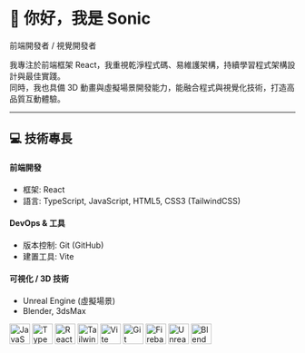 # 👋 你好，我是 Sonic  

前端開發者 / 視覺開發者  

我專注於前端框架 React，我重視乾淨程式碼、易維護架構，持續學習程式架構設計與最佳實踐。  
同時，我也具備 3D 動畫與虛擬場景開發能力，能融合程式與視覺化技術，打造高品質互動體驗。

---

## 💻 技術專長  

#### 前端開發  
- 框架: React  
- 語言: TypeScript, JavaScript, HTML5, CSS3 (TailwindCSS)  

#### DevOps & 工具  
- 版本控制: Git (GitHub)  
- 建置工具: Vite  

#### 可視化 / 3D 技術  
- Unreal Engine (虛擬場景)  
- Blender, 3dsMax  

<p align="left">
<a href="https://developer.mozilla.org/en-US/docs/Web/JavaScript" target="_blank" rel="noreferrer"><img src="https://raw.githubusercontent.com/danielcranney/readme-generator/main/public/icons/skills/javascript-colored.svg" width="36" height="36" alt="JavaScript" /></a>
<a href="https://www.typescriptlang.org/" target="_blank" rel="noreferrer"><img src="https://raw.githubusercontent.com/danielcranney/readme-generator/main/public/icons/skills/typescript-colored.svg" width="36" height="36" alt="TypeScript" /></a>
<a href="https://react.dev/" target="_blank" rel="noreferrer"><img src="https://raw.githubusercontent.com/danielcranney/readme-generator/main/public/icons/skills/react-colored.svg" width="36" height="36" alt="React" /></a>
<a href="https://tailwindcss.com/" target="_blank" rel="noreferrer"><img src="https://raw.githubusercontent.com/danielcranney/readme-generator/main/public/icons/skills/tailwindcss-colored.svg" width="36" height="36" alt="TailwindCSS" /></a>
<a href="https://vitejs.dev/" target="_blank" rel="noreferrer"><img src="https://raw.githubusercontent.com/danielcranney/readme-generator/main/public/icons/skills/vite-colored.svg" width="36" height="36" alt="Vite" /></a>
<a href="https://git-scm.com/" target="_blank" rel="noreferrer"><img src="https://raw.githubusercontent.com/danielcranney/readme-generator/main/public/icons/skills/git-colored.svg" width="36" height="36" alt="Git" /></a>
<a href="https://firebase.google.com/" target="_blank" rel="noreferrer"><img src="https://raw.githubusercontent.com/danielcranney/readme-generator/main/public/icons/skills/firebase-colored.svg" width="36" height="36" alt="Firebase" /></a>
<a href="https://www.unrealengine.com/" target="_blank" rel="noreferrer"><img src="https://www.svgrepo.com/show/342328/unreal-engine.svg" width="36" height="36" alt="Unreal Engine" /></a>
<a href="https://www.blender.org/" target="_blank" rel="noreferrer"><img src="https://raw.githubusercontent.com/danielcranney/readme-generator/main/public/icons/skills/blender-colored.svg" width="36" height="36" alt="Blender" /></a>
</p>

